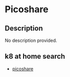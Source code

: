 # Picoshare

## Description

No description provided.

## k8 at home search

- [picoshare](https://nanne.dev/k8s-at-home-search/#/picoshare)
